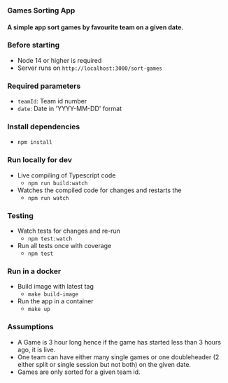 ### Games Sorting App

#### A simple app sort games by favourite team on a given date.

### Before starting

- Node 14 or higher is required
- Server runs on `http://localhost:3000/sort-games`

### Required parameters

- `teamId`: Team id number
- `date`: Date in 'YYYY-MM-DD' format

### Install dependencies

- `npm install`

### Run locally for dev

- Live compiling of Typescript code
  - `npm run build:watch`
- Watches the compiled code for changes and restarts the
  - `npm run watch`

### Testing

- Watch tests for changes and re-run
  - `npm test:watch`
- Run all tests once with coverage
  - `npm test`

### Run in a docker

- Build image with latest tag
  - `make build-image`
- Run the app in a container
  - `make up`

### Assumptions

- A Game is 3 hour long hence if the game has started less than 3 hours ago, it is live.
- One team can have either many single games or one doubleheader (2 either split or single session but not both) on the given date.
- Games are only sorted for a given team id.
